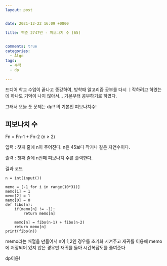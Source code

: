 ```yaml
---
layout: post


date: 2021-12-22 16:09 +0800

title: 백준 2747번 - 피보나치 수 [65]

  
comments: true
categories: 
  - Algo
tags: 
  - 수학
  - dp
  
---
```








드디어 학교 수업이 끝나고 종강하여, 방학때 알고리즘 공부를 다시 ㅣ작하려고 하였는데 하나도 기억이 나지 않아서... 기본부터 공부하기로 하였다. 

그래서 오늘 푼 문제는 dp!! 의 기본인 피보나치수!

## 피보나치 수



 Fn = Fn-1 + Fn-2 (n ≥ 2)



입력 : 첫째 줄에 n이 주어진다. n은 45보다 작거나 같은 자연수이다.

출력 : 첫째 줄에 n번째 피보나치 수를 출력한다.



결과 코드

```
n = int(input())

memo = [-1 for i in range(10*31)]
memo[1] = 1
memo[2] = 1
memo[0] = 0
def fibo(n):
    if(memo[n] != -1):
        return memo[n]

    memo[n] = fibo(n-1) + fibo(n-2)
    return memo[n]
print(fibo(n))
```





memo라는 배열을 만들어서 n이 1,2인 경우를 초기화 시켜주고 재귀를 이용해 memo에 저장되어 있지 않은 경우만 재귀를 돌아 시간복잡도를 줄여준다

dp이용!